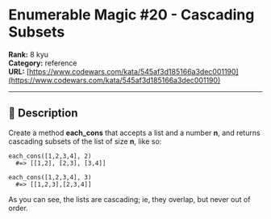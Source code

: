# Enumerable Magic #20 - Cascading Subsets

**Rank:** 8 kyu  
**Category:** reference  
**URL:** [https://www.codewars.com/kata/545af3d185166a3dec001190](https://www.codewars.com/kata/545af3d185166a3dec001190)

---

## 📝 Description

Create a method **each_cons** that accepts a list and a number **n**, and returns cascading subsets of the list of size **n**, like so:

    each_cons([1,2,3,4], 2)
      #=> [[1,2], [2,3], [3,4]]
    
    each_cons([1,2,3,4], 3)
      #=> [[1,2,3],[2,3,4]]
      
As you can see, the lists are cascading; ie, they overlap, but never out of order.

